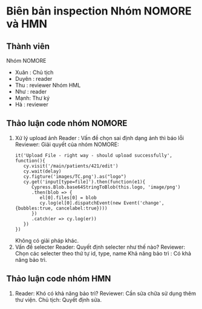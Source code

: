 Biên bản inspection
Nhóm NOMORE và HMN
===
## Thành viên
Nhóm NOMORE
- Xuân : Chủ tịch
- Duyên : reader
- Thu : reviewer
Nhóm HML
- Như : reader
- Mạnh: Thư ký
- Hà : reviewer

## Thảo luận code nhóm NOMORE
1. Xử lý upload ảnh
   Reader  : Vấn đề chọn sai định dạng ảnh thì báo lỗi
   Reviewer: Giải quyết của nhóm NOMORE:
   ```cypress
   it('Upload File - right way - should upload successfully', function(){
      cy.visit('/main/patients/421/edit')
	  cy.wait(delay)
	  cy.figture('images/TC.png').as("logo")
	  cy.get('input[type=file]').then(function(e1){
	     Cypress.Blob.base64StringToBlob(this.logo, 'image/png')
		 .then(blob => {
		    el[0].files[0] = blob
			cy.log(el[0].dispatchEvent(new Event('change', {bubbles:true, cancelabel:true})))
		 })
		 .catch(er => cy.log(er))
	  })
   })
   ```
   Không có giải pháp khác.
2. Vấn đề selecter
   Reader: Quyết định selecter như thế nào?
   Reviewer: Chọn các selecter theo thứ tự id, type, name
   Khả năng bảo trì : Có khả năng bảo trì.

## Thảo luận code nhóm HMN
1. Reader: Khó có khả năng bảo trì?
   Reviewer: Cần sửa chữa sử dụng thêm thư viện.
   Chủ tịch: Quyết định sửa.
   
